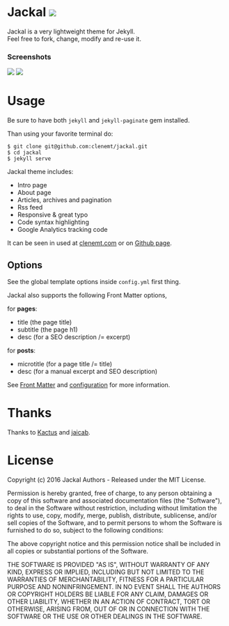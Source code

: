 # Jackal ![](https://img.shields.io/npm/l/express.svg?maxAge=2592000?style=flat-square)
Jackal is a very lightweight theme for Jekyll.  
Feel free to fork, change, modify and re-use it.

### Screenshots
![](https://cloud.githubusercontent.com/assets/447956/17020916/9ed9ce1a-4f44-11e6-80d5-26df9d219dd2.PNG)
![](https://cloud.githubusercontent.com/assets/447956/17020915/9ed939f0-4f44-11e6-9e8e-3a8e5562b0da.PNG)

# Usage
Be sure to have both `jekyll` and `jekyll-paginate` gem installed.

Than using your favorite terminal do:

```
$ git clone git@github.com:clenemt/jackal.git
$ cd jackal
$ jekyll serve
```

Jackal theme includes:

* Intro page
* About page
* Articles, archives and pagination
* Rss feed
* Responsive & great typo
* Code syntax highlighting
* Google Analytics tracking code

It can be seen in used at [clenemt.com](http://clenemt.com) or on [Github page](https://clenemt.github.io/jackal/).

## Options
See the global template options inside `config.yml` first thing.

Jackal also supports the following Front Matter options,

for **pages**:
* title (the page title)
* subtitle (the page h1)
* desc (for a SEO description /= excerpt)

for **posts**:
* microtitle (for a page title /= title)
* desc (for a manual excerpt and SEO description)

See [Front Matter](https://jekyllrb.com/docs/frontmatter/) and [configuration](https://jekyllrb.com/docs/configuration/) for more information.

# Thanks
Thanks to [Kactus](https://github.com/nickbalestra/kactus) and [jaicab]( https://github.com/jaicab/jaicab.github.io).

# License
Copyright (c) 2016 Jackal Authors - Released under the MIT License.

Permission is hereby granted, free of charge, to any person obtaining a copy of this software and associated documentation files (the "Software"), to deal in the Software without restriction, including without limitation the rights to use, copy, modify, merge, publish, distribute, sublicense, and/or sell copies of the Software, and to permit persons to whom the Software is furnished to do so, subject to the following conditions:

The above copyright notice and this permission notice shall be included in all copies or substantial portions of the Software.

THE SOFTWARE IS PROVIDED "AS IS", WITHOUT WARRANTY OF ANY KIND, EXPRESS OR IMPLIED, INCLUDING BUT NOT LIMITED TO THE WARRANTIES OF MERCHANTABILITY, FITNESS FOR A PARTICULAR PURPOSE AND NONINFRINGEMENT. IN NO EVENT SHALL THE AUTHORS OR COPYRIGHT HOLDERS BE LIABLE FOR ANY CLAIM, DAMAGES OR OTHER LIABILITY, WHETHER IN AN ACTION OF CONTRACT, TORT OR OTHERWISE, ARISING FROM, OUT OF OR IN CONNECTION WITH THE SOFTWARE OR THE USE OR OTHER DEALINGS IN THE SOFTWARE.



